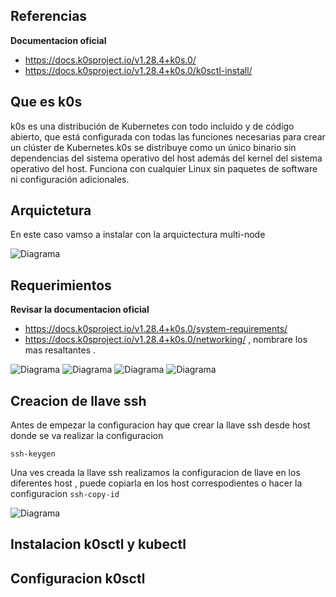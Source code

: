## Referencias

**Documentacion oficial**
- https://docs.k0sproject.io/v1.28.4+k0s.0/
- https://docs.k0sproject.io/v1.28.4+k0s.0/k0sctl-install/

## Que es k0s

k0s es una distribución de Kubernetes con todo incluido y de código abierto, que está configurada con todas las funciones necesarias para crear un clúster de Kubernetes.k0s se distribuye como un único binario sin dependencias del sistema operativo del host además del kernel del sistema operativo del host. Funciona con cualquier Linux sin paquetes de software ni configuración adicionales.

## Arquictetura

En este caso vamso a instalar con la arquictectura multi-node

![Diagrama]()

## Requerimientos

**Revisar la documentacion oficial** 
- https://docs.k0sproject.io/v1.28.4+k0s.0/system-requirements/
- https://docs.k0sproject.io/v1.28.4+k0s.0/networking/
, nombrare los mas resaltantes .

![Diagrama]()
![Diagrama]()
![Diagrama]()
![Diagrama]()

## Creacion de llave ssh

Antes de empezar la configuracion hay que crear la llave ssh desde host donde se va realizar la configuracion
```
ssh-keygen
```
Una ves creada la llave ssh realizamos la configuracion de llave en los diferentes host , puede copiarla en los host correspodientes o hacer la configuracion  `ssh-copy-id`

![Diagrama]()

## Instalacion k0sctl y kubectl

## Configuracion k0sctl

